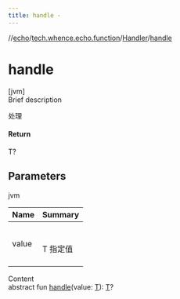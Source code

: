 ```yaml
---
title: handle -
---
```

//[echo](../../index.md)/[tech.whence.echo.function](../index.md)/[Handler](index.md)/[handle](handle.md)



# handle  
[jvm]  
Brief description  


处理



#### Return  


T?



## Parameters  
  
jvm  
  
|  Name|  Summary| 
|---|---|
| value| <br><br>T 指定值<br><br>
  
  
Content  
abstract fun [handle](handle.md)(value: [T](index.md)): [T](index.md)?  



